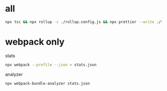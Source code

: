# all

```bash
npx tsc && npx rollup -c ./rollup.config.js && npx prettier --write ./target/rollup.js && npx webpack && npx prettier --write ./target/webpack.js
```

# webpack only

stats

```bash
npx webpack --profile --json > stats.json
```

analyzer

```bash
npx webpack-bundle-analyzer stats.json
```
